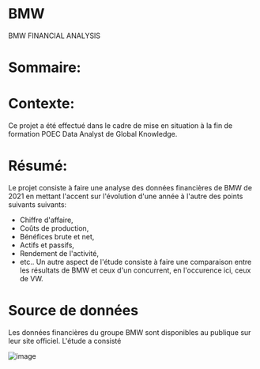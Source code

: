 # BMW
BMW FINANCIAL ANALYSIS
# Sommaire:

# Contexte:
Ce projet a été effectué dans le cadre de mise en situation à la fin de formation POEC Data Analyst de Global Knowledge.

# Résumé:
Le projet consiste à faire une analyse des données financières de BMW de 2021 en mettant l'accent sur l'évolution d'une année à l'autre des points suivants suivants: 
- Chiffre d'affaire, 
- Coûts de production,
- Bénéfices brute et net,
- Actifs et passifs,
- Rendement de l'activité,
- etc.. 
Un autre aspect de l'étude consiste à faire une comparaison entre les résultats de BMW et ceux d'un concurrent, en l'occurence ici, ceux de VW.
 
# Source de données
Les données financières du groupe BMW sont disponibles au publique sur leur site officiel. L'étude a consisté 

![image](https://github.com/elho2007/BMW/assets/34011591/f2f9cfd2-6341-455d-93f9-7fd244648d0b)
